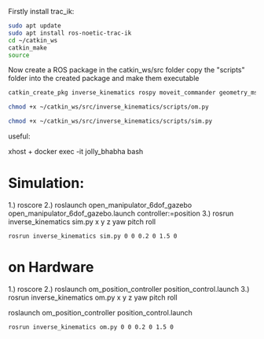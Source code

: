 Firstly install trac_ik:

``` bash
sudo apt update
sudo apt install ros-noetic-trac-ik
cd ~/catkin_ws
catkin_make
source
```

Now create a ROS package in the catkin_ws/src folder
copy the "scripts" folder into the created package and make them executable

``` bash
catkin_create_pkg inverse_kinematics rospy moveit_commander geometry_msgs

chmod +x ~/catkin_ws/src/inverse_kinematics/scripts/om.py

chmod +x ~/catkin_ws/src/inverse_kinematics/scripts/sim.py


```


useful:

xhost +
docker exec -it jolly_bhabha bash



# Simulation: 
1.) roscore
2.) roslaunch open_manipulator_6dof_gazebo open_manipulator_6dof_gazebo.launch controller:=position
3.) rosrun inverse_kinematics sim.py x y z yaw pitch roll

```
rosrun inverse_kinematics sim.py 0 0 0.2 0 1.5 0
```


# on Hardware
1.) roscore⁠
2.) roslaunch om_position_controller position_control.launch
3.) rosrun inverse_kinematics om.py x y z yaw pitch roll

roslaunch om_position_controller position_control.launch

```
rosrun inverse_kinematics om.py 0 0 0.2 0 1.5 0
```
